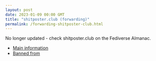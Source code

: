 ```yaml
---
layout: post
date: 2023-01-09 00:00 GMT
title: "shitposter.club (forwarding)"
permalink: /forwarding-shitposter-club.html
---
```


No longer updated - check shitposter.club on the Fediverse Almanac.

* [Main information](https://www.fediversealmanac.com/api/v1/instances/shitposter.club)
* [Banned from](https://www.fediversealmanac.com/api/v1/instances/shitposter.club/banned_from)


